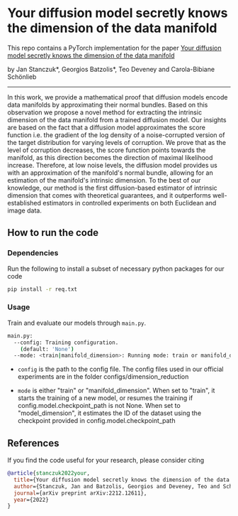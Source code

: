 # Your diffusion model secretly knows the dimension of the data manifold

This repo contains a PyTorch implementation for the paper [Your diffusion model secretly knows the dimension of the data manifold]([https://openreview.net/forum?id=PxTIG12RRHS](https://arxiv.org/abs/2212.12611))

by Jan Stanczuk*, Georgios Batzolis*, Teo Deveney and Carola-Bibiane Schönlieb

--------------------

In this work, we provide a mathematical proof that diffusion models encode data manifolds by approximating their normal bundles. Based on this observation we propose a novel method for extracting the intrinsic dimension of the data manifold from a trained diffusion model. Our insights are based on the fact that a diffusion model approximates the score function i.e. the gradient of the log density of a noise-corrupted version of the target distribution for varying levels of corruption. We prove that as the level of corruption decreases, the score function points towards the manifold, as this direction becomes the direction of maximal likelihood increase. Therefore, at low noise levels, the diffusion model provides us with an approximation of the manifold's normal bundle, allowing for an estimation of the manifold's intrinsic dimension. To the best of our knowledge, our method is the first diffusion-based estimator of intrinsic dimension that comes with theoretical guarantees, and it outperforms well-established estimators in controlled experiments on both Euclidean and image data.

## How to run the code

### Dependencies

Run the following to install a subset of necessary python packages for our code
```sh
pip install -r req.txt
```

### Usage

Train and evaluate our models through `main.py`.

```sh
main.py:
  --config: Training configuration.
    (default: 'None')
  --mode: <train|manifold_dimension>: Running mode: train or manifold_dimension
```

* `config` is the path to the config file. The config files used in our official experiments are in the folder configs/dimension_reduction

* `mode` is either "train" or "manifold_dimension". When set to "train", it starts the training of a new model, or resumes the training if config.model.checkpoint_path is not None. When set to "model_dimension", it estimates the ID of the dataset using the checkpoint provided in config.model.checkpoint_path

## References

If you find the code useful for your research, please consider citing
```bib
@article{stanczuk2022your,
  title={Your diffusion model secretly knows the dimension of the data manifold},
  author={Stanczuk, Jan and Batzolis, Georgios and Deveney, Teo and Sch{\"o}nlieb, Carola-Bibiane},
  journal={arXiv preprint arXiv:2212.12611},
  year={2022}
}
```
